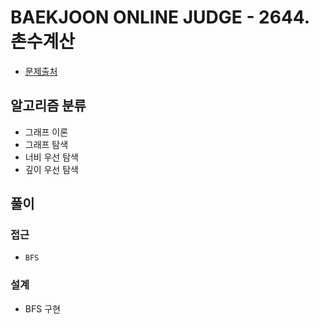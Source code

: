 # BAEKJOON ONLINE JUDGE - 2644. 촌수계산

- [문제출처](https://www.acmicpc.net/problem/2644 '2644. 촌수계산')

## 알고리즘 분류

- 그래프 이론
- 그래프 탐색
- 너비 우선 탐색
- 깊이 우선 탐색

## 풀이

### 접근

- `BFS`

### 설계

- BFS 구현
